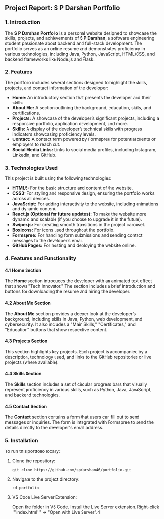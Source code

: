 
## **Project Report: S P Darshan Portfolio**

### **1. Introduction**

The **S P Darshan Portfolio** is a personal website designed to showcase the skills, projects, and achievements of **S P Darshan**, a software engineering student passionate about backend and full-stack development. The portfolio serves as an online resume and demonstrates proficiency in various technologies, including Java, Python, JavaScript, HTML/CSS, and backend frameworks like Node.js and Flask.


### **2. Features**

The portfolio includes several sections designed to highlight the skills, projects, and contact information of the developer:

- **Home:** An introductory section that presents the developer and their skills.
- **About Me:** A section outlining the background, education, skills, and certifications.
- **Projects:** A showcase of the developer’s significant projects, including a responsive portfolio, application development, and more.
- **Skills:** A display of the developer’s technical skills with progress indicators showcasing proficiency levels.
- **Contact:** A contact form powered by Formspree for potential clients or employers to reach out.
- **Social Media Links:** Links to social media profiles, including Instagram, LinkedIn, and GitHub.


### **3. Technologies Used**

This project is built using the following technologies:

- **HTML5:** For the basic structure and content of the website.
- **CSS3:** For styling and responsive design, ensuring the portfolio works across all devices.
- **JavaScript:** For adding interactivity to the website, including animations and dynamic content.
- **React.js (Optional for future updates):** To make the website more dynamic and scalable (if you choose to upgrade it in the future).
- **Swiper.js:** For creating smooth transitions in the project carousel.
- **Boxicons:** For icons used throughout the portfolio.
- **Formspree:** For handling form submissions and sending contact messages to the developer’s email.
- **GitHub Pages:** For hosting and deploying the website online.


### **4. Features and Functionality**

#### **4.1 Home Section**

The **Home** section introduces the developer with an animated text effect that shows "Tech Innovator." The section includes a brief introduction and buttons for downloading the resume and hiring the developer.

#### **4.2 About Me Section**

The **About Me** section provides a deeper look at the developer’s background, including skills in Java, Python, web development, and cybersecurity. It also includes a "Main Skills," "Certificates," and "Education" buttons that show respective content.

#### **4.3 Projects Section**

This section highlights key projects. Each project is accompanied by a description, technology used, and links to the GitHub repositories or live projects (where available).

#### **4.4 Skills Section**

The **Skills** section includes a set of circular progress bars that visually represent proficiency in various skills, such as Python, Java, JavaScript, and backend technologies.

#### **4.5 Contact Section**

The **Contact** section contains a form that users can fill out to send messages or inquiries. The form is integrated with Formspree to send the details directly to the developer's email address.



### **5. Installation**

To run this portfolio locally:

1. Clone the repository:
   ```
   git clone https://github.com/spdarshan46/portfolio.git
   ```

2. Navigate to the project directory:
   ```
   cd portfolio
   ```

3. VS Code Live Server Extension:

   Open the folder in VS Code.
   Install the Live Server extension.
   Right-click '''index.html''' → "Open with       Live Server".4
